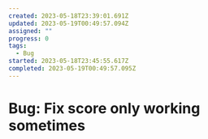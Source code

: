 ```yaml
---
created: 2023-05-18T23:39:01.691Z
updated: 2023-05-19T00:49:57.094Z
assigned: ""
progress: 0
tags:
  - Bug
started: 2023-05-18T23:45:55.617Z
completed: 2023-05-19T00:49:57.095Z
---
```


# Bug: Fix score only working sometimes
